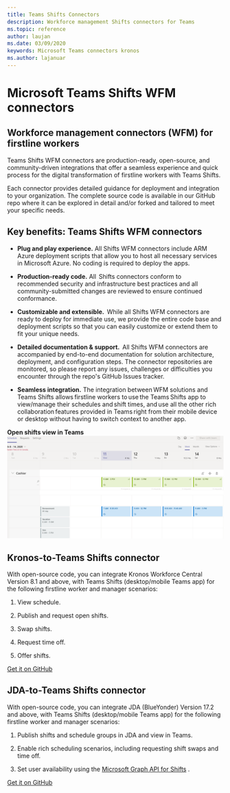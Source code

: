 ```yaml
---
title: Teams Shifts Connectors
description: Workforce management Shifts connectors for Teams
ms.topic: reference
author: laujan
ms.date: 03/09/2020
keywords: Microsoft Teams connectors kronos
ms.author: lajanuar
---
```


# Microsoft Teams Shifts WFM connectors  

## Workforce management connectors (WFM) for firstline workers 

Teams Shifts WFM connectors are production-ready, open-source, and community-driven integrations that offer a seamless experience and quick process for the digital transformation of firstline workers with Teams Shifts. 

Each connector provides detailed guidance for deployment and integration to your organization. The complete source code is available in our GitHub repo where it can be explored in detail and/or forked and tailored to meet your specific needs.

## Key benefits: Teams Shifts WFM connectors

* **Plug and play experience.** All Shifts WFM connectors include ARM Azure deployment scripts that allow you to host all necessary services in Microsoft Azure. No coding is required to deploy the apps.

* **Production-ready code.** All  Shifts connectors conform to recommended security and infrastructure best practices and all community-submitted changes are reviewed to ensure continued conformance.

* **Customizable and extensible.**  While all Shifts WFM connectors are ready to deploy for immediate use, we provide the entire code base and deployment scripts so that you can easily customize or extend them to fit your unique needs.

* **Detailed documentation & support.**  All Shifts WFM connectors are accompanied by end-to-end documentation for solution architecture, deployment, and configuration steps. The connector repositories are monitored, so please report any issues, challenges or difficulties you encounter through the repo's GitHub Issues tracker.

* **Seamless integration.** The integration between WFM solutions and Teams Shifts allows firstline workers to use the Teams Shifts app to view/manage their schedules and shift times, and use all the other rich collaboration features provided in Teams right from their mobile device or desktop without having to switch context to another app.

**Open shifts view in Teams**  
![Open shifts in Teams](../assets/images/teams-open-shifts-view.png)

## Kronos-to-Teams Shifts connector

With open-source code, you can integrate Kronos Workforce Central Version 8.1 and above, with Teams Shifts (desktop/mobile Teams app) for the following firstline worker and manager scenarios:

1. View schedule.

1. Publish and request open shifts.

1. Swap shifts.

1. Request time off.

1. Offer shifts.

[Get it on GitHub]( https://aka.ms/KronosShiftsConnector)

## JDA-to-Teams Shifts connector

With open-source code, you can integrate JDA (BlueYonder) Version 17.2 and above, with Teams Shifts (desktop/mobile Teams app) for the following firstline worker and manager scenarios:

1. Publish shifts and schedule groups in JDA and view in Teams.

1. Enable rich scheduling scenarios, including requesting shift swaps and time off.

1. Set  user availability using the [Microsoft Graph API for Shifts](/graph/api/resources/shift?view=graph-rest-beta) .

[Get it on GitHub](https://aka.ms/JDAShiftsConnector)</br></br>
